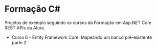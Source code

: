 # Formação C#

Projetos de exemplo seguindo os cursos da Formação em Asp.NET Core REST APIs da Alura.

- Curso 6 - Entity Framework Core: Mapeando um banco pré-existente parte 2
